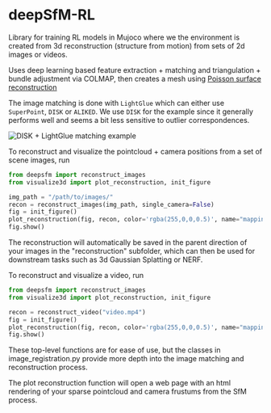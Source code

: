 # deepSfM-RL
Library for training RL models in Mujoco where we the environment is created from 3d reconstruction (structure from motion) from sets of 2d images or videos.

Uses deep learning based feature extraction + matching and triangulation + bundle adjustment via COLMAP, then creates a mesh using [Poisson surface reconstruction](https://hhoppe.com/poissonrecon.pdf)

The image matching is done with `LightGlue` which can either use `SuperPoint`, `DISK` or `ALIKED`. We use `DISK` for the example since it generally performs well and seems a bit less sensitive to outlier correspondences.

![DISK + LightGlue matching example](example.png)

To reconstruct and visualize the pointcloud + camera positions from a set of scene images, run
```python
from deepsfm import reconstruct_images
from visualize3d import plot_reconstruction, init_figure

img_path = "/path/to/images/"
recon = reconstruct_images(img_path, single_camera=False)
fig = init_figure()
plot_reconstruction(fig, recon, color='rgba(255,0,0,0.5)', name="mapping", points_rgb=True)
fig.show()
```

The reconstruction will automatically be saved in the parent direction of your images in the "reconstruction" subfolder, which can then be used for downstream tasks such as 3d Gaussian Splatting or NERF. 

To reconstruct and visualize a video, run
```python
from deepsfm import reconstruct_images
from visualize3d import plot_reconstruction, init_figure

recon = reconstruct_video("video.mp4")
fig = init_figure()
plot_reconstruction(fig, recon, color='rgba(255,0,0,0.5)', name="mapping", points_rgb=True)
fig.show()
```

These top-level functions are for ease of use, but the classes in image_registration.py provide more depth into the image matching and reconstruction process.

The plot reconstruction function will open a web page with an html rendering of your sparse pointcloud and camera frustums from the SfM process. 